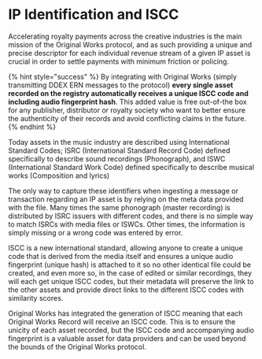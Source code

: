 # IP Identification and ISCC

Accelerating royalty payments across the creative industries is the main mission of the Original Works protocol, and as such providing a unique and precise descriptor for each individual revenue stream of a given IP asset is crucial in order to settle payments with minimum friction or policing.

{% hint style="success" %}
By integrating with Original Works (simply transmitting DDEX ERN messages to the protocol) **every single asset recorded on the registry automatically receives a unique ISCC code and including audio fingerprint hash**. This added value is free out-of-the box for any publisher, distributor or royalty society who want to better ensure the authenticity of their records and avoid conflicting claims in the future.
{% endhint %}

Today assets in the music industry are described using International Standard Codes; ISRC (International Standard Record Code) defined specifically to describe sound recordings (Phonograph), and ISWC (International Standard Work Code) defined specifically to describe musical works (Composition and lyrics)

The only way to capture these identifiers when ingesting a message or transaction regarding an IP asset is by relying on the meta data provided with the file. Many times the same phonograph (master recording) is distributed by ISRC issuers with different codes, and there is no simple way to match ISRCs with media files or ISWCs. Other times, the information is simply missing or a wrong code was entered by error.

ISCC is a new international standard, allowing anyone to create a unique code that is derived from the media itself and ensures a unique audio fingerprint (unique hash) is attached to it so no other identical file could be created, and even more so,  in the case of edited or similar recordings, they will each get unique ISCC codes, but their metadata will preserve the link to the other assets and provide direct links to the different ISCC codes with similarity scores.

Original Works has integrated the generation of ISCC meaning that each Original Works Record will receive an ISCC code. This is to ensure the unicity of each asset recorded, but the ISCC code and accompanying audio fingerprint is a valuable asset for data providers and can be used beyond the bounds of the Original Works protocol.&#x20;

